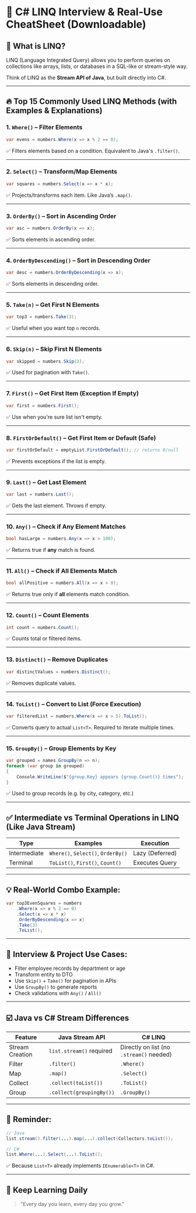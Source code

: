 
# 🌟 C# LINQ Interview & Real-Use CheatSheet (Downloadable)

## 📘 What is LINQ?
LINQ (Language Integrated Query) allows you to perform queries on collections like arrays, lists, or databases in a SQL-like or stream-style way.

Think of LINQ as the **Stream API of Java**, but built directly into C#.

---

## 🔥 Top 15 Commonly Used LINQ Methods (with Examples & Explanations)

### 1. `Where()` – Filter Elements
```csharp
var evens = numbers.Where(x => x % 2 == 0);
```
✅ Filters elements based on a condition. Equivalent to Java's `.filter()`.

---

### 2. `Select()` – Transform/Map Elements
```csharp
var squares = numbers.Select(x => x * x);
```
✅ Projects/transforms each item. Like Java’s `.map()`.

---

### 3. `OrderBy()` – Sort in Ascending Order
```csharp
var asc = numbers.OrderBy(x => x);
```
✅ Sorts elements in ascending order.

---

### 4. `OrderByDescending()` – Sort in Descending Order
```csharp
var desc = numbers.OrderByDescending(x => x);
```
✅ Sorts elements in descending order.

---

### 5. `Take(n)` – Get First N Elements
```csharp
var top3 = numbers.Take(3);
```
✅ Useful when you want top `n` records.

---

### 6. `Skip(n)` – Skip First N Elements
```csharp
var skipped = numbers.Skip(3);
```
✅ Used for pagination with `Take()`.

---

### 7. `First()` – Get First Item (Exception If Empty)
```csharp
var first = numbers.First();
```
✅ Use when you're sure list isn't empty.

---

### 8. `FirstOrDefault()` – Get First Item or Default (Safe)
```csharp
var firstOrDefault = emptyList.FirstOrDefault(); // returns 0/null
```
✅ Prevents exceptions if the list is empty.

---

### 9. `Last()` – Get Last Element
```csharp
var last = numbers.Last();
```
✅ Gets the last element. Throws if empty.

---

### 10. `Any()` – Check if Any Element Matches
```csharp
bool hasLarge = numbers.Any(x => x > 100);
```
✅ Returns true if **any** match is found.

---

### 11. `All()` – Check if All Elements Match
```csharp
bool allPositive = numbers.All(x => x > 0);
```
✅ Returns true only if **all** elements match condition.

---

### 12. `Count()` – Count Elements
```csharp
int count = numbers.Count();
```
✅ Counts total or filtered items.

---

### 13. `Distinct()` – Remove Duplicates
```csharp
var distinctValues = numbers.Distinct();
```
✅ Removes duplicate values.

---

### 14. `ToList()` – Convert to List (Force Execution)
```csharp
var filteredList = numbers.Where(x => x > 5).ToList();
```
✅ Converts query to actual `List<T>`. Required to iterate multiple times.

---

### 15. `GroupBy()` – Group Elements by Key
```csharp
var grouped = names.GroupBy(n => n);
foreach (var group in grouped)
{
    Console.WriteLine($"{group.Key} appears {group.Count()} times");
}
```
✅ Used to group records (e.g. by city, category, etc.)

---

## ✅ Intermediate vs Terminal Operations in LINQ (Like Java Stream)

| Type           | Examples                     | Execution       |
|----------------|------------------------------|------------------|
| Intermediate   | `Where()`, `Select()`, `OrderBy()` | Lazy (Deferred) |
| Terminal       | `ToList()`, `First()`, `Count()` | Executes Query  |


---

## 💡 Real-World Combo Example:
```csharp
var top3EvenSquares = numbers
    .Where(x => x % 2 == 0)
    .Select(x => x * x)
    .OrderByDescending(x => x)
    .Take(3)
    .ToList();
```

---

## 🚀 Interview & Project Use Cases:
- Filter employee records by department or age
- Transform entity to DTO
- Use `Skip()` + `Take()` for pagination in APIs
- Use `GroupBy()` to generate reports
- Check validations with `Any()` / `All()`

---

## ☑️ Java vs C# Stream Differences
| Feature                | Java Stream API            | C# LINQ                     |
|------------------------|-----------------------------|-----------------------------|
| Stream Creation        | `list.stream()` required    | Directly on list (no `.stream()` needed) |
| Filter                 | `.filter()`                 | `.Where()`                 |
| Map                   | `.map()`                    | `.Select()`                |
| Collect                | `.collect(toList())`        | `.ToList()`                |
| Group                 | `.collect(groupingBy())`    | `.GroupBy()`               |

---

## 📁 Reminder:
```java
// Java
list.stream().filter(...).map(...).collect(Collectors.toList());

// C#
list.Where(...).Select(...).ToList();
```
✅ Because `List<T>` already implements `IEnumerable<T>` in C#.

---

## 💪 Keep Learning Daily
> "Every day you learn, every day you grow."
